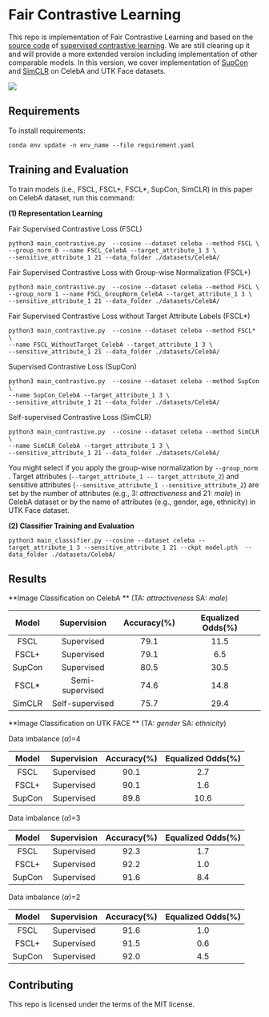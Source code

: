 # Fair Contrastive Learning

This repo is implementation of Fair Contrastive Learning and based on the [source code](https://github.com/HobbitLong/SupContrast) of [supervised contrastive learning](https://proceedings.neurips.cc/paper/2020/hash/d89a66c7c80a29b1bdbab0f2a1a94af8-Abstract.html).  We are still clearing up it and will provide a more extended version including implementation of other comparable models. In this version, we cover implementation of  [SupCon](https://proceedings.neurips.cc/paper/2020/hash/d89a66c7c80a29b1bdbab0f2a1a94af8-Abstract.html) and [SimCLR](http://proceedings.mlr.press/v119/chen20j.html)  on CelebA and UTK Face datasets.



![](.\figures\fscl.png)



## Requirements

To install requirements:

```
conda env update -n env_name --file requirement.yaml
```



## Training and Evaluation

To train models (i.e., FSCL, FSCL+, FSCL*, SupCon,   SimCLR) in this paper on CelebA dataset, run this command:

**(1) Representation Learning**

Fair Supervised Contrastive Loss (FSCL)

```
python3 main_contrastive.py  --cosine --dataset celeba --method FSCL \
--group_norm 0 --name FSCL_CelebA --target_attribute_1 3 \
--sensitive_attribute_1 21 --data_folder ./datasets/CelebA/
```



Fair Supervised Contrastive Loss with Group-wise Normalization (FSCL+)

```
python3 main_contrastive.py  --cosine --dataset celeba --method FSCL \
--group_norm 1 --name FSCL_GroupNorm_CelebA --target_attribute_1 3 \
--sensitive_attribute_1 21 --data_folder ./datasets/CelebA/
```



Fair Supervised Contrastive Loss without Target Attribute Labels (FSCL*)

```
python3 main_contrastive.py  --cosine --dataset celeba --method FSCL* \
--name FSCL_WithoutTarget_CelebA --target_attribute_1 3 \
--sensitive_attribute_1 21 --data_folder ./datasets/CelebA/
```



Supervised Contrastive Loss (SupCon)

```
python3 main_contrastive.py  --cosine --dataset celeba --method SupCon \
--name SupCon_CelebA --target_attribute_1 3 \
--sensitive_attribute_1 21 --data_folder ./datasets/CelebA/
```



Self-supervised Contrastive Loss (SimCLR)

```
python3 main_contrastive.py  --cosine --dataset celeba --method SimCLR \
--name SimCLR_CelebA --target_attribute_1 3 \
--sensitive_attribute_1 21 --data_folder ./datasets/CelebA/
```

You might select if you apply the group-wise normalization by  `--group_norm ` .  Target  attributes (`--target_attribute_1 -- target_attribute_2`) and  sensitive attributes (`--sensitive_attribute_1 --sensitive_attribute_2`) are set by the number of attributes (e.g., 3: *attractiveness* and 21: *male*) in CelebA dataset or by the name of attributes (e.g., gender, age, ethnicity) in UTK Face dataset.



**(2) Classifier Training and Evaluation**  

```
python3 main_classifier.py --cosine --dataset celeba --target_attribute_1 3 --sensitive_attribute_1 21 --ckpt model.pth  --data_folder ./datasets/CelebA/
```



## Results
**Image Classification on CelebA ** (TA: *attractiveness* SA: *male*)

| Model  |   Supervision   | Accuracy(%) | Equalized Odds(%) |
| :----: | :-------------: | :---------: | :---------------: |
|  FSCL  |   Supervised    |    79.1     |       11.5        |
| FSCL+  |   Supervised    |    79.1     |        6.5        |
| SupCon |   Supervised    |    80.5     |       30.5        |
| FSCL*  | Semi-supervised |    74.6     |       14.8        |
| SimCLR | Self-supervised |    75.7     |       29.4        |



**Image Classification on UTK FACE ** (TA: *gender* SA: *ethnicity*)

Data imbalance ($\alpha$)=4

| Model  | Supervision | Accuracy(%) | Equalized Odds(%) |
| :----: | :---------: | :---------: | :---------------: |
|  FSCL  | Supervised  |    90.1     |        2.7        |
| FSCL+  | Supervised  |    90.1     |        1.6        |
| SupCon | Supervised  |    89.8     |       10.6        |

Data imbalance ($\alpha$)=3

| Model  | Supervision | Accuracy(%) | Equalized Odds(%) |
| :----: | :---------: | :---------: | :---------------: |
|  FSCL  | Supervised  |    92.3     |        1.7        |
| FSCL+  | Supervised  |    92.2     |        1.0        |
| SupCon | Supervised  |    91.6     |        8.4        |

Data imbalance ($\alpha$)=2

| Model  | Supervision | Accuracy(%) | Equalized Odds(%) |
| :----: | :---------: | :---------: | :---------------: |
|  FSCL  | Supervised  |    91.6     |        1.0        |
| FSCL+  | Supervised  |    91.5     |        0.6        |
| SupCon | Supervised  |    92.0     |        4.5        |



## Contributing

This repo is licensed under the terms of the MIT license.
